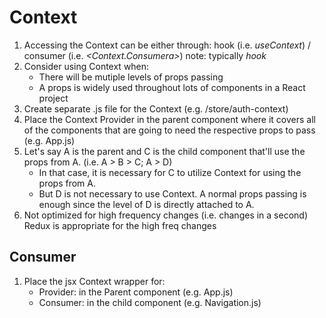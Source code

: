 # Context

1. Accessing the Context can be either through: hook (i.e. *useContext*) / consumer (i.e. *<Context.Consumera>*)
note: typically *hook*
2. Consider using Context when:
	- There will be mutiple levels of props passing
	- A props is widely used throughout lots of components in a React project
3. Create separate .js file for the Context (e.g. /store/auth-context)
4. Place the Context Provider in the parent component where it covers all of the components that are going to need the respective props to pass (e.g. App.js)
5. Let's say A is the parent and C is the child component that'll use the props from A. (i.e. A > B > C; A > D)
	- In that case, it is necessary for C to utilize Context for using the props from A.
	- But D is not necessary to use Context. A normal props passing is enough since the level of D is directly attached to A.
6. Not optimized for high frequency changes (i.e. changes in a second)
Redux is appropriate for the high freq changes

## Consumer
1. Place the jsx Context wrapper for:
	- Provider: in the Parent component (e.g. App.js)
	- Consumer: in the child component (e.g. Navigation.js)
